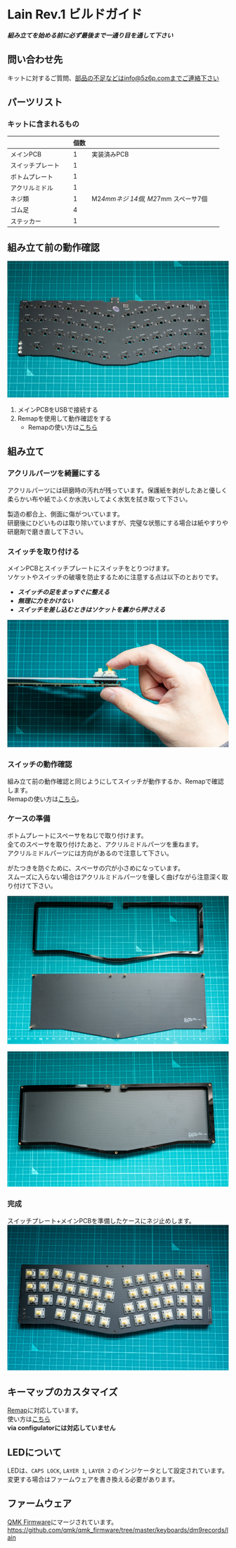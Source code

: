 # Lain Rev.1 ビルドガイド

***組み立てを始める前に必ず最後まで一通り目を通して下さい***

## 問い合わせ先
キットに対するご質問、部品の不足などはinfo@5z6p.comまでご連絡下さい

## パーツリスト
### キットに含まれるもの
|                    | 個数 |                                     |
|--------------------|------|-------------------------------------|
| メインPCB          | 1    | 実装済みPCB                         |
| スイッチプレート    | 1    |                                     |
| ボトムプレート      | 1    |                                     |
| アクリルミドル 　　 | 1    | 　　　　　　　　　　　　　　　　　　 　　|
| ネジ類             | 1    | M2*4mmネジ 14個, M2*7mm スペーサ7個   |
| ゴム足             | 4    |                                     |
| ステッカー         | 1    |                                     |

## 組み立て前の動作確認
![pcb](img/rev1/pcb.jpg)
1. メインPCBをUSBで接続する
2. Remapを使用して動作確認をする
    - Remapの使い方は[こちら](how_to_use_remap_jp.md)

## 組み立て
### アクリルパーツを綺麗にする
アクリルパーツには研磨時の汚れが残っています。保護紙を剥がしたあと優しく柔らかい布や紙でふくか水洗いしてよく水気を拭き取って下さい。

製造の都合上、側面に傷がついています。   
研磨後にひどいものは取り除いていますが、完璧な状態にする場合は紙やすりや研磨剤で磨き直して下さい。

### スイッチを取り付ける
メインPCBとスイッチプレートにスイッチをとりつけます。   
ソケットやスイッチの破壊を防止するために注意する点は以下のとおりです。

- ***スイッチの足をまっすぐに整える***
- ***無理に力をかけない***
- ***スイッチを差し込むときはソケットを裏から押さえる***
  
![switch](img/rev1/switch.jpg)

### スイッチの動作確認
組み立て前の動作確認と同じようにしてスイッチが動作するか、Remapで確認します。   
Remapの使い方は[こちら](how_to_use_remap_jp.md)。

### ケースの準備
ボトムプレートにスペーサをねじで取り付けます。    
全てのスペーサを取り付けたあと、アクリルミドルパーツを重ねます。   
アクリルミドルパーツには方向があるので注意して下さい。

がたつきを防ぐために、スペーサの穴が小さめになっています。   
スムーズに入らない場合はアクリルミドルパーツを優しく曲げながら注意深く取り付けて下さい。

![spacer](img/rev1/spacer.jpg)

![bottom](img/rev1/bottom.jpg)

### 完成
スイッチプレート+メインPCBを準備したケースにネジ止めします。
![case](img/rev1/case.jpg)

## キーマップのカスタマイズ
[Remap](https://remap-keys.app)に対応しています。   
使い方は[こちら](how_to_use_remap_jp.md)   
**via configulatorには対応していません**

## LEDについて
LEDは、`CAPS LOCK`, `LAYER 1`, `LAYER 2` のインジケータとして設定されています。   
変更する場合はファームウェアを書き換える必要があります。

## ファームウェア
[QMK Firmware](https://github.com/qmk/qmk_firmware)にマージされています。   
https://github.com/qmk/qmk_firmware/tree/master/keyboards/dm9records/lain